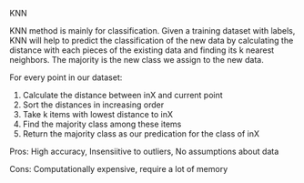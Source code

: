 KNN

KNN method is mainly for classification. 
Given a training dataset with labels, KNN will help to predict the classification of the new data by calculating the distance with each pieces of the existing data and finding its k nearest neighbors. 
The majority is the new class we assign to the new data.

For every point in our dataset:
1. Calculate the distance between inX and current point
2. Sort the distances in increasing order
3. Take k items with lowest distance to inX
4. Find the majority class among these items
5. Return the majority class as our predication for the class of inX

Pros:
High accuracy, Insensiitive to outliers, No assumptions about data

Cons:
Computationally expensive, require a lot of memory
